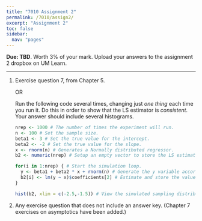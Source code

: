 ```yaml
---
title: "7010 Assignment 2"
permalink: /7010/assign2/
excerpt: "Assignment 2"
toc: false
sidebar:
  nav: "pages"
---
```


**Due: TBD**. Worth 3% of your mark. Upload your answers
to the assignment 2 dropbox on UM Learn.

------------------------------------------------------------------------

1.  Exercise question 7, from Chapter 5.

    OR

    Run the following code several times, changing just _one thing_ each time you run it. Do this in order to show that the LS estimator is _consistent_. Your answer should include several histograms.

    ```r
    nrep <- 1000 # The number of times the experiment will run.
    n <- 100 # Set the sample size.
    beta1 <- 3 # Set the true value for the intercept.
    beta2 <- -2 # Set the true value for the slope.
    x <- rnorm(n) # Generates a Normally distributed regressor.
    b2 <- numeric(nrep) # Setup an empty vector to store the LS estimates.

    for(i in 1:nrep) { # Start the simulation loop.
      y <- beta1 + beta2 * x + rnorm(n) # Generate the y variable according to the true population model.
      b2[i] <- lm(y ~ x)$coefficients[2] # Estimate and store the value for b2
    }

    hist(b2, xlim = c(-2.5,-1.5)) # View the simulated sampling distribution
    ```
    
3.  Any exercise question that does not include an answer key. (Chapter 7 exercises on asymptotics have been added.)
